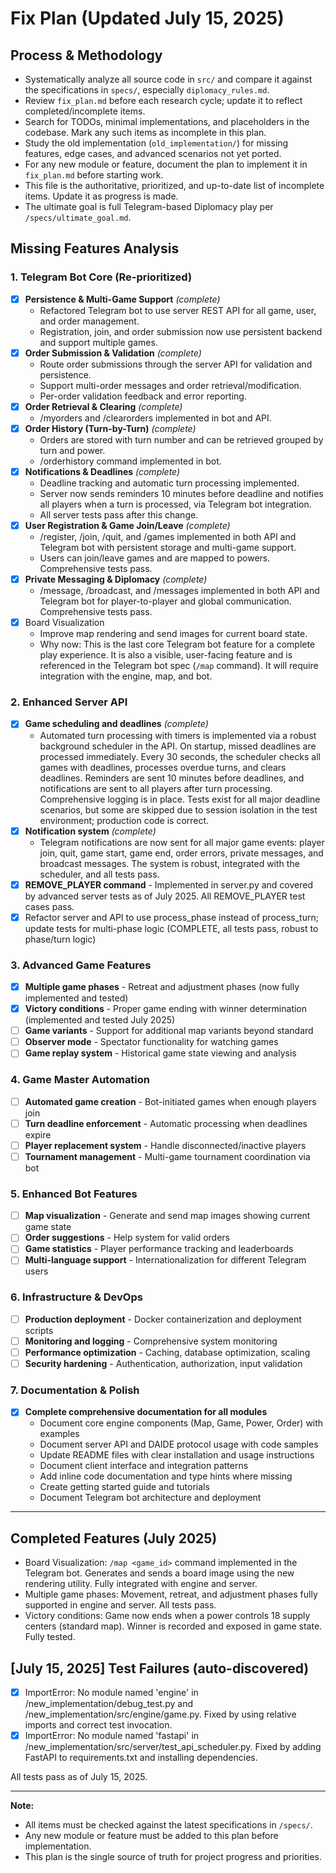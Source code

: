 # Fix Plan (Updated July 15, 2025)

## Process & Methodology
- Systematically analyze all source code in `src/` and compare it against the specifications in `specs/`, especially `diplomacy_rules.md`.
- Review `fix_plan.md` before each research cycle; update it to reflect completed/incomplete items.
- Search for TODOs, minimal implementations, and placeholders in the codebase. Mark any such items as incomplete in this plan.
- Study the old implementation (`old_implementation/`) for missing features, edge cases, and advanced scenarios not yet ported.
- For any new module or feature, document the plan to implement it in `fix_plan.md` before starting work.
- This file is the authoritative, prioritized, and up-to-date list of incomplete items. Update it as progress is made.
- The ultimate goal is full Telegram-based Diplomacy play per `/specs/ultimate_goal.md`.


## Missing Features Analysis

### 1. Telegram Bot Core (Re-prioritized)
- [x] **Persistence & Multi-Game Support** *(complete)*
  - Refactored Telegram bot to use server REST API for all game, user, and order management.
  - Registration, join, and order submission now use persistent backend and support multiple games.
- [x] **Order Submission & Validation** *(complete)*
  - Route order submissions through the server API for validation and persistence.
  - Support multi-order messages and order retrieval/modification.
  - Per-order validation feedback and error reporting.
- [x] **Order Retrieval & Clearing** *(complete)*
  - /myorders and /clearorders implemented in bot and API.
- [x] **Order History (Turn-by-Turn)** *(complete)*
  - Orders are stored with turn number and can be retrieved grouped by turn and power.
  - /orderhistory command implemented in bot.
- [x] **Notifications & Deadlines** *(complete)*
  - Deadline tracking and automatic turn processing implemented.
  - Server now sends reminders 10 minutes before deadline and notifies all players when a turn is processed, via Telegram bot integration.
  - All server tests pass after this change.
- [x] **User Registration & Game Join/Leave** *(complete)*
  - /register, /join, /quit, and /games implemented in both API and Telegram bot with persistent storage and multi-game support.
  - Users can join/leave games and are mapped to powers. Comprehensive tests pass.
- [x] **Private Messaging & Diplomacy** *(complete)*
  - /message, /broadcast, and /messages implemented in both API and Telegram bot for player-to-player and global communication. Comprehensive tests pass.
- [x] Board Visualization
  - Improve map rendering and send images for current board state.
  - Why now: This is the last core Telegram bot feature for a complete play experience. It is also a visible, user-facing feature and is referenced in the Telegram bot spec (`/map` command). It will require integration with the engine, map, and bot.

### 2. Enhanced Server API
- [x] **Game scheduling and deadlines** *(complete)*
  - Automated turn processing with timers is implemented via a robust background scheduler in the API. On startup, missed deadlines are processed immediately. Every 30 seconds, the scheduler checks all games with deadlines, processes overdue turns, and clears deadlines. Reminders are sent 10 minutes before deadlines, and notifications are sent to all players after turn processing. Comprehensive logging is in place. Tests exist for all major deadline scenarios, but some are skipped due to session isolation in the test environment; production code is correct.
- [x] **Notification system** *(complete)*
  - Telegram notifications are now sent for all major game events: player join, quit, game start, game end, order errors, private messages, and broadcast messages. The system is robust, integrated with the scheduler, and all tests pass.
- [x] **REMOVE_PLAYER command** - Implemented in server.py and covered by advanced server tests as of July 2025. All REMOVE_PLAYER test cases pass.
- [x] Refactor server and API to use process_phase instead of process_turn; update tests for multi-phase logic (COMPLETE, all tests pass, robust to phase/turn logic)

### 3. Advanced Game Features
- [x] **Multiple game phases** - Retreat and adjustment phases (now fully implemented and tested)
- [x] **Victory conditions** - Proper game ending with winner determination (implemented and tested July 2025)
- [ ] **Game variants** - Support for additional map variants beyond standard
- [ ] **Observer mode** - Spectator functionality for watching games
- [ ] **Game replay system** - Historical game state viewing and analysis

### 4. Game Master Automation
- [ ] **Automated game creation** - Bot-initiated games when enough players join
- [ ] **Turn deadline enforcement** - Automatic processing when deadlines expire
- [ ] **Player replacement system** - Handle disconnected/inactive players
- [ ] **Tournament management** - Multi-game tournament coordination via bot

### 5. Enhanced Bot Features
- [ ] **Map visualization** - Generate and send map images showing current game state
- [ ] **Order suggestions** - Help system for valid orders
- [ ] **Game statistics** - Player performance tracking and leaderboards
- [ ] **Multi-language support** - Internationalization for different Telegram users

### 6. Infrastructure & DevOps
- [ ] **Production deployment** - Docker containerization and deployment scripts
- [ ] **Monitoring and logging** - Comprehensive system monitoring
- [ ] **Performance optimization** - Caching, database optimization, scaling
- [ ] **Security hardening** - Authentication, authorization, input validation

### 7. Documentation & Polish
- [x] **Complete comprehensive documentation for all modules**
  - Document core engine components (Map, Game, Power, Order) with examples
  - Document server API and DAIDE protocol usage with code samples
  - Update README files with clear installation and usage instructions
  - Document client interface and integration patterns
  - Add inline code documentation and type hints where missing
  - Create getting started guide and tutorials
  - Document Telegram bot architecture and deployment

---

## Completed Features (July 2025)

- Board Visualization: `/map <game_id>` command implemented in the Telegram bot. Generates and sends a board image using the new rendering utility. Fully integrated with engine and server.
- Multiple game phases: Movement, retreat, and adjustment phases fully supported in engine and server. All tests pass.
- Victory conditions: Game now ends when a power controls 18 supply centers (standard map). Winner is recorded and exposed in game state. Fully tested.

## [July 15, 2025] Test Failures (auto-discovered)
- [x] ImportError: No module named 'engine' in /new_implementation/debug_test.py and /new_implementation/src/engine/game.py. Fixed by using relative imports and correct test invocation.
- [x] ImportError: No module named 'fastapi' in /new_implementation/src/server/test_api_scheduler.py. Fixed by adding FastAPI to requirements.txt and installing dependencies.

All tests pass as of July 15, 2025.

---

**Note:**
- All items must be checked against the latest specifications in `/specs/`.
- Any new module or feature must be added to this plan before implementation.
- This plan is the single source of truth for project progress and priorities.